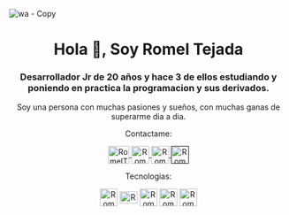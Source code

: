 ![wa - Copy](https://github.com/RomelTeja7/RomelTeja7/assets/118077551/620ad0a5-fffd-40cf-8ca8-a93bb85748e0)
<h1 align="center">Hola 👋, Soy Romel Tejada</h1>
<h3 align="center">Desarrollador Jr de 20 años y hace 3 de ellos estudiando y poniendo en practica la programacion y sus derivados.</h3>
<p align="center">Soy una persona con muchas pasiones y sueños, con muchas ganas de superarme dia a dia.</p>
<p align="center">Contactame: </p>
<p align="center">
   <a href="https://twitter.com/Tejad07" target="blank">
    <img align="center" src="https://cdn.jsdelivr.net/gh/walkxcode/dashboard-icons@master/png/twitter.png" alt="RomelT" height="32px" width="38px"/>
   </a>
   <a href="https://www.instagram.com/romelteja7/" target="blank">
    <img align="center" src="https://cdn.jsdelivr.net/gh/walkxcode/dashboard-icons@master/png/instagram.png" alt="RomelT" height="32px" width="32px"/>
  </a>
   <a href="www.linkedin.com/in/romelteja7" target="blank">
    <img align="center" src="https://cdn.jsdelivr.net/gh/walkxcode/dashboard-icons@master/png/linkedin.png" alt="RomelT" height="32px" width="32px"/>
  </a>
     <a href="" target="blank">
    <img align="center" src="https://cdn.jsdelivr.net/gh/walkxcode/dashboard-icons@master/png/telegram.png" alt="RomelT" height="32px" width="32px"/>
  </a>
</p>
<p align="center">Tecnologias: </p>
<p align="center">
      <img align="center" src="https://cdn.jsdelivr.net/gh/walkxcode/dashboard-icons@master/png/java.png" alt="RomelT" height="32px" />
  <img align="center" src="https://cdn.jsdelivr.net/gh/walkxcode/dashboard-icons@master/png/php.png" alt="RomelT" height="22px" width="32px"/>
  <img align="center" src="https://cdn.jsdelivr.net/gh/walkxcode/dashboard-icons@master/png/mysql.png" alt="RomelT" height="32px" weight="32px"/>
  <img align="center" src="https://cdn.jsdelivr.net/gh/walkxcode/dashboard-icons@master/png/html.png" alt="RomelT" height="32px" weight="32px"/>
  <img align="center" src="https://cdn.jsdelivr.net/gh/walkxcode/dashboard-icons@master/png/css.png" alt="RomelT" height="32px" weight="32px"/>
</p>
